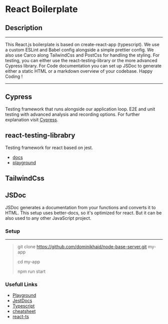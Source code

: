 # React Boilerplate

## Description

---

This React.js boilerplate is based on create-react-app (typescript). We use a custom ESLint and Babel config alongside a simple prettier config. We also use Carco along TailwindCss and PostCss for handling the styling.
For testing, you can either use the react-testing-library or the more advanced Cypress library.
For Code documentation you can set up JSDoc to generate either a static HTML or a markdown overview of your codebase. Happy Coding !

---


## Cypress

Testing framework that runs alongside our application loop. E2E and unit testing with advanced analysis and recording options.
For further explanation visit [Cypress](https://www.cypress.io/).


## react-testing-librabry

Testing framework for react based on jest.

- [docs](https://testing-library.com/docs/react-testing-library/intro/)
- [playground](https://testing-playground.com/)


## TailwindCss


## JSDoc 

JSDoc generates a documentation from your functions and converts it to HTML. This setup uses better-docs, so it's optimized for react. But it can be also used to any other JavaScript project.




### Setup

---

> git clone https://github.com/dominikhaid/node-base-server.git my-app
> 
> cd my-app
> 
> 
> npm run start

### Usefull Links

- [Playground](https://testing-playground.com/)
- [JestDocs](https://jestjs.io/docs/expect)
- [Typescript](https://www.typescriptlang.org/docs/handbook/typescript-in-5-minutes.html)
- [cheatsheet](https://react-typescript-cheatsheet.netlify.app)
- [react-ts](https://fettblog.eu/typescript-react)
